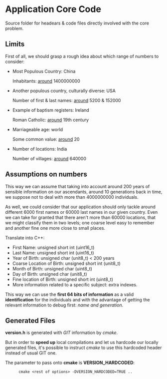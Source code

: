 Application Core Code
=====================

Source folder for headears & code files directly involved with the core problem. 

## Limits

First of all, we should grasp a rough idea about which range of numbers to consider:

- Most Populous Country: China 
  
  Inhabitants: [around](http://www.worldometers.info/world-population/china-population) 1400000000

- Another populous country, culturally diverse: USA

  Number of first & last names: [around](http://howmanyofme.com) 5200 & 152000

- Example of baptism registers: Ireland

  Roman Catholic: [around](http://www.irish-genealogy-toolkit.com/Roman-Catholic-baptism.html) 19th century

- Marriageable age: world 

  Some common value: [around](https://en.wikipedia.org/wiki/Marriageable_age) 20  

- Number of locations: India

  Number of villages: [around](http://censusindia.gov.in/Census_Data_2001/Census_data_finder/A_Series/Number_of_Village.htmi) 640000

## Assumptions on numbers

This way we can assume that taking into account around 200 years of sensible information on our ascendants, around 10 generations back in time, we suppose not to deal with more than 4000000000 individuals.  

As well, we could consider that our application should only tackle around different 6000 first names or 60000 last names in our given country. Even we can take for granted that there aren't more than 60000 locations, that we might classify them in two levels; one coarse level easy to remember and another fine one more close to small places.

Translate into C++:

- First Name: unsigned short int (uint16_t)
- Last Name: unsigned short int (uint16_t)
- Year of Birth: unsigned char (unit8_t) < 200 years
- Coarse Location of Birth: unsigned short int (unit8_t)
- Month of Birth: unsigned char (uint8_t)
- Day of Birth: unsigned char (unit8_t)
- Fine location of Birth: unsigned short int (uint8_t)
- More information related to a specific subject: extra indexes.

This way we can use the **first 64 bits of information** as a valid **identification** for the individuals and with the advantage of getting the relevant information to debug first: *name and generation*.


## Generated Files

**version.h** is generated with *GIT* information by *cmake*.

But in order to **speed up** local compilations and let us hardcode our locally generated files, it's possible to instruct *cmake* to use this hardcoded header instead of usual GIT one.

The parameter to pass onto **cmake** is **VERSION_HARDCODED**:

          cmake <rest of options> -DVERSION_HARDCODED=TRUE ..
